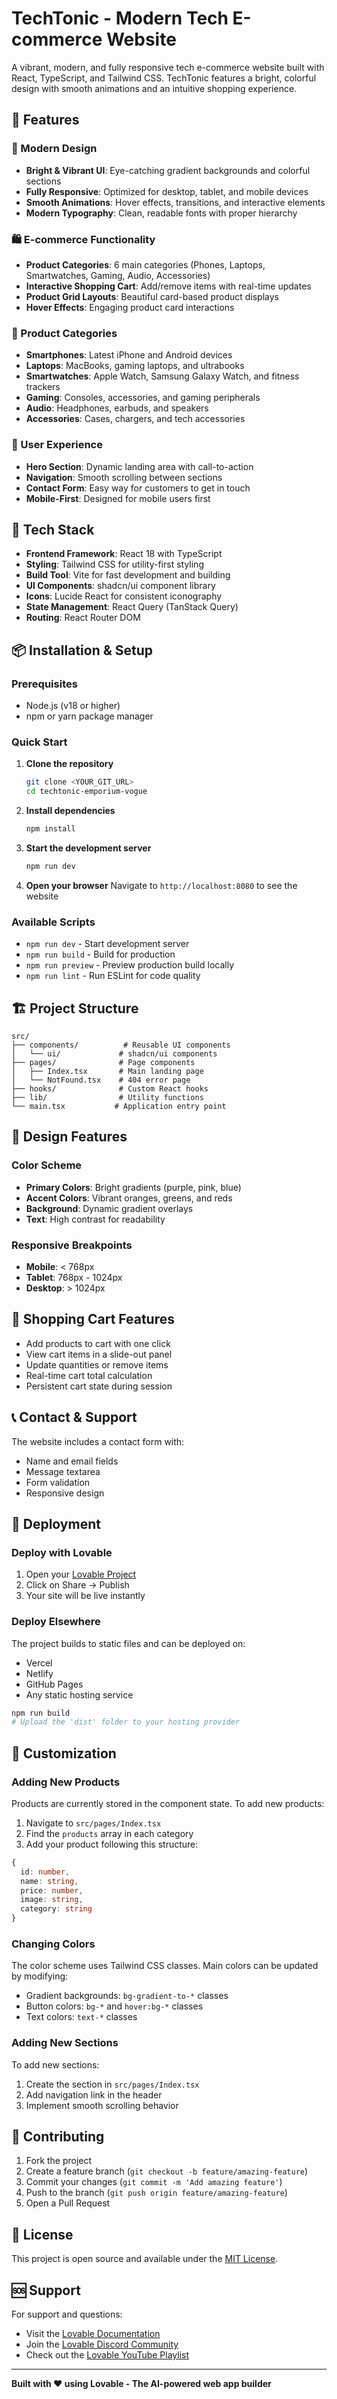 
# TechTonic - Modern Tech E-commerce Website

A vibrant, modern, and fully responsive tech e-commerce website built with React, TypeScript, and Tailwind CSS. TechTonic features a bright, colorful design with smooth animations and an intuitive shopping experience.

## 🌟 Features

### 🎨 Modern Design
- **Bright & Vibrant UI**: Eye-catching gradient backgrounds and colorful sections
- **Fully Responsive**: Optimized for desktop, tablet, and mobile devices
- **Smooth Animations**: Hover effects, transitions, and interactive elements
- **Modern Typography**: Clean, readable fonts with proper hierarchy

### 🛍️ E-commerce Functionality
- **Product Categories**: 6 main categories (Phones, Laptops, Smartwatches, Gaming, Audio, Accessories)
- **Interactive Shopping Cart**: Add/remove items with real-time updates
- **Product Grid Layouts**: Beautiful card-based product displays
- **Hover Effects**: Engaging product card interactions

### 📱 Product Categories
- **Smartphones**: Latest iPhone and Android devices
- **Laptops**: MacBooks, gaming laptops, and ultrabooks
- **Smartwatches**: Apple Watch, Samsung Galaxy Watch, and fitness trackers
- **Gaming**: Consoles, accessories, and gaming peripherals
- **Audio**: Headphones, earbuds, and speakers
- **Accessories**: Cases, chargers, and tech accessories

### 🎯 User Experience
- **Hero Section**: Dynamic landing area with call-to-action
- **Navigation**: Smooth scrolling between sections
- **Contact Form**: Easy way for customers to get in touch
- **Mobile-First**: Designed for mobile users first

## 🚀 Tech Stack

- **Frontend Framework**: React 18 with TypeScript
- **Styling**: Tailwind CSS for utility-first styling
- **Build Tool**: Vite for fast development and building
- **UI Components**: shadcn/ui component library
- **Icons**: Lucide React for consistent iconography
- **State Management**: React Query (TanStack Query)
- **Routing**: React Router DOM

## 📦 Installation & Setup

### Prerequisites
- Node.js (v18 or higher)
- npm or yarn package manager

### Quick Start

1. **Clone the repository**
   ```bash
   git clone <YOUR_GIT_URL>
   cd techtonic-emporium-vogue
   ```

2. **Install dependencies**
   ```bash
   npm install
   ```

3. **Start the development server**
   ```bash
   npm run dev
   ```

4. **Open your browser**
   Navigate to `http://localhost:8080` to see the website

### Available Scripts

- `npm run dev` - Start development server
- `npm run build` - Build for production
- `npm run preview` - Preview production build locally
- `npm run lint` - Run ESLint for code quality

## 🏗️ Project Structure

```
src/
├── components/          # Reusable UI components
│   └── ui/             # shadcn/ui components
├── pages/              # Page components
│   ├── Index.tsx       # Main landing page
│   └── NotFound.tsx    # 404 error page
├── hooks/              # Custom React hooks
├── lib/                # Utility functions
└── main.tsx           # Application entry point
```

## 🎨 Design Features

### Color Scheme
- **Primary Colors**: Bright gradients (purple, pink, blue)
- **Accent Colors**: Vibrant oranges, greens, and reds
- **Background**: Dynamic gradient overlays
- **Text**: High contrast for readability

### Responsive Breakpoints
- **Mobile**: < 768px
- **Tablet**: 768px - 1024px
- **Desktop**: > 1024px

## 🛒 Shopping Cart Features

- Add products to cart with one click
- View cart items in a slide-out panel
- Update quantities or remove items
- Real-time cart total calculation
- Persistent cart state during session

## 📞 Contact & Support

The website includes a contact form with:
- Name and email fields
- Message textarea
- Form validation
- Responsive design

## 🚀 Deployment

### Deploy with Lovable
1. Open your [Lovable Project](https://lovable.dev/projects/fb77881e-8013-4686-a10b-ed9d4a6499b2)
2. Click on Share → Publish
3. Your site will be live instantly

### Deploy Elsewhere
The project builds to static files and can be deployed on:
- Vercel
- Netlify
- GitHub Pages
- Any static hosting service

```bash
npm run build
# Upload the 'dist' folder to your hosting provider
```

## 🔧 Customization

### Adding New Products
Products are currently stored in the component state. To add new products:
1. Navigate to `src/pages/Index.tsx`
2. Find the `products` array in each category
3. Add your product following this structure:
```typescript
{
  id: number,
  name: string,
  price: number,
  image: string,
  category: string
}
```

### Changing Colors
The color scheme uses Tailwind CSS classes. Main colors can be updated by modifying:
- Gradient backgrounds: `bg-gradient-to-*` classes
- Button colors: `bg-*` and `hover:bg-*` classes
- Text colors: `text-*` classes

### Adding New Sections
To add new sections:
1. Create the section in `src/pages/Index.tsx`
2. Add navigation link in the header
3. Implement smooth scrolling behavior

## 🤝 Contributing

1. Fork the project
2. Create a feature branch (`git checkout -b feature/amazing-feature`)
3. Commit your changes (`git commit -m 'Add amazing feature'`)
4. Push to the branch (`git push origin feature/amazing-feature`)
5. Open a Pull Request

## 📄 License

This project is open source and available under the [MIT License](LICENSE).

## 🆘 Support

For support and questions:
- Visit the [Lovable Documentation](https://docs.lovable.dev/)
- Join the [Lovable Discord Community](https://discord.com/channels/1119885301872070706/1280461670979993613)
- Check out the [Lovable YouTube Playlist](https://www.youtube.com/watch?v=9KHLTZaJcR8&list=PLbVHz4urQBZkJiAWdG8HWoJTdgEysigIO)

---

**Built with ❤️ using Lovable - The AI-powered web app builder**
